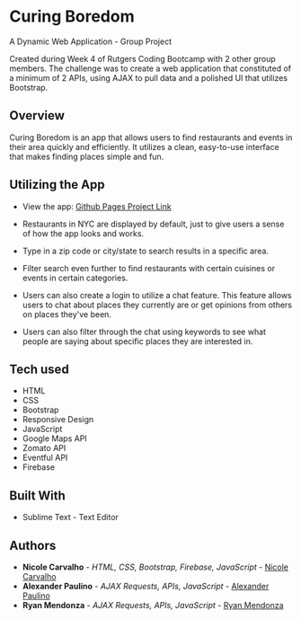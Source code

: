 # Curing Boredom
A Dynamic Web Application - Group Project

Created during Week 4 of Rutgers Coding Bootcamp with 2 other group members. The challenge was to create a web application that constituted of a minimum of 2 APIs, using AJAX to pull data and a polished UI that utilizes Bootstrap. 

## Overview

Curing Boredom is an app that allows users to find restaurants and events in their area quickly and efficiently. It utilizes a clean, easy-to-use interface that makes finding places simple and fun. 

## Utilizing the App

* View the app: [Github Pages Project Link](https://nicolelcarvalho.github.io/Curing-Boredom-Group-Project/)

* Restaurants in NYC are displayed by default, just to give users a sense of how the app looks and works. 
* Type in a zip code or city/state to search results in a specific area.
* Filter search even further to find restaurants with certain cuisines or events in certain categories. 
* Users can also create a login to utilize a chat feature. This feature allows users to chat about places they currently are or get opinions from others on places they've been. 
* Users can also filter through the chat using keywords to see what people are saying about specific places they are interested in. 

## Tech used
- HTML
- CSS
- Bootstrap
- Responsive Design
- JavaScript
- Google Maps API
- Zomato API
- Eventful API
- Firebase

## Built With

* Sublime Text - Text Editor

## Authors

* **Nicole Carvalho** - *HTML, CSS, Bootstrap, Firebase, JavaScript* - [Nicole Carvalho](https://github.com/nicolelcarvalho)
* **Alexander Paulino** - *AJAX Requests, APIs, JavaScript* - [Alexander Paulino](https://github.com/alexanderpaulino/CuringBoredom)
* **Ryan Mendonza** - *AJAX Requests, APIs, JavaScript* - [Ryan Mendonza](https://github.com/rjm925)



